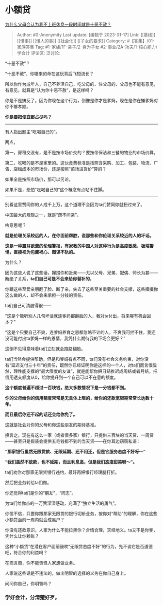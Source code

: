 # 小额贷
[为什么父母会认为我不上班休息一段时间就是十恶不赦？](https://www.zhihu.com/question/528451714/answer/2840793644)

> Author: #0-Anonymity
> Last update: [编辑于 2023-01-17]
> Link: [[基线]] [[懂事]] [[懂人的事]] [[社会化]] [[子女的要求]]
> Category: #【答集】/01-家族答集
> Tag: #1-家族/1F-亲子/2-身为子女 #2-事业/2A-功夫/1-核心能力/学会计
> 评论区:
> 泛讨论:

“十恶不赦”？

“十恶不赦”，你哪来的命在这玩背后飞短流长？

所以你作为成年人，自己不养活自己，吃父母的、住父母的，父母也不能有意见，有意见，就算是“认为你十恶不赦”，是这样吗？

你是不是搞反了，因为你现在这个行为，倒像是你才是爹妈，现在是你在嫌爹妈对你不够孝顺。

**你是要把便宜都占尽吗？**

---

有人指出题主“吃喝自己的”。

两点，

第一，房租交没有，是不是按市场价交的？要按带保洁和三餐的物业的市场价算。

第二，吃喝的是不是家里的。这伙食费标准是按照含采购、加工、包装、物流、广告、店租成本的市场价，还是按照“菜场进货价”算的？

如果全是按照市场价，那可以另论。

如果不是，恐怕“吃喝自己的”这个概念有点站不住脚。

---

别看这里赞同你的人成千上万，这个道理不会因为ta们赞同你就扭过来了。

中国最大的规矩之一，就是“疏不间亲”。

啥意思呢？

**就是伦理关系较远的人，在你面前帮腔，说那些和你伦理关系较近的人的坏话。**

**这是一种震耳欲聋的伦理警报，有家教的中国人对这种行为是高度敏感、极端警惕，直接视为包藏祸心、图谋不轨的。**

为什么？

因为这些人说了这些话，撺掇你和近亲——尤以父母、兄弟、配偶、师长为甚——断绝了关系，**ta们自己可是不会来给你替补的**。

你跟这些至爱亲朋翻了脸、断了亲，失去了这些至关重要的社会支撑，这些撺掇你这么做的人，却不会来承担一分钱的责任。

ta们自己可清醒得很——

“这是个能听别人几句坏话就连爹妈都翻脸的人，我对ta付出，将来哪有机会回本？”

“这是个只要自己不爽，连爹妈养育之恩都忽略不计的人，不爽我可拦不住，我还没可能付出ta爹妈一样的恩情，我凭什么期待我的下场会更好？”

这倒不见得意味着ta们立刻就会跑路翻脸。

ta们当然会提供帮助，但是和爹妈有点不同，ta们没有社会义务约束，对你没有“延迟支付三十年”的责任，既然你已经证明你是这样的一个人，对ta们而言很显然，理性能支撑的“最大限度的友谊”，就是能帮你把日结推迟成周结或者月结，把信用透支额度从0，给你提升到一个自己可以不在意的额度。

**这个额度普遍不超过一百块钱，绝大多数情况下是一分钱都不到。**

**你的父母给你的信用额度常常是无具体上限的，给你的还款宽限期常常长达数十年。**

**而且最后你还不起的话还会给你免了。**

这就是社会对你的父母和你这些朋友的期待基准。

换言之，现在有这么一家（或者很多家）银行，只提供三百块的当天贷、一周贷——甚至只是假装会提供五毛钱都不到的当天贷——在你耳边窃窃私语：

**“那家银行虽然无限贷款、无限延期、还不用还，但是它服务态度不好呀～”**

**“我们虽然不放款，也不延期，而且利息高，但是我们态度甜美呀～”。**

ta们劝你对那家无限贷银行违约，最好再把银行经理腿打折。

然后把业务转给ta们做。

你还觉得ta们是你的“朋友”，“同志”。

为ta们给你点的一万赞深深感动，充满了“独立生活的勇气”。

你信不信，只要你跟那家无限贷的银行切断业务，按你对“帮助”的理解，你在这些小额贷面前一周内就会成黑户？

你没有还款意识，人家为什么不能拉黑你？合情合理，天经地义。ta又不是你爹，凭什么让你赖账？

这种“小额贷”在潜在客户面前鼓吹“无限贷态度不好”的行为，先不谈它是否道德吧，符合你的利益吗？

在商言商，你不能责怪人家想做业务。

人家说这些话是不违法的，做出明智的选择的义务在你自己身上。

问问你自己，你明智吗？

### 学好会计，分清楚好歹。
